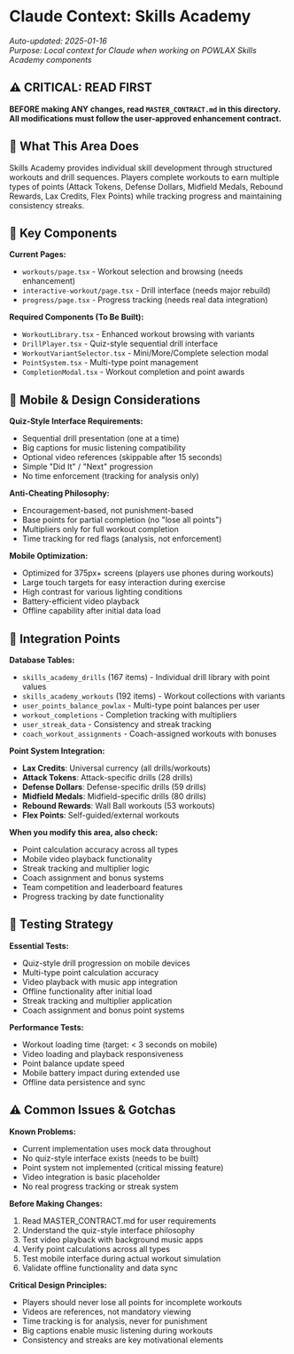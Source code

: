 # Claude Context: Skills Academy

*Auto-updated: 2025-01-16*  
*Purpose: Local context for Claude when working on POWLAX Skills Academy components*

## ⚠️ **CRITICAL: READ FIRST**
**BEFORE making ANY changes, read `MASTER_CONTRACT.md` in this directory.**
**All modifications must follow the user-approved enhancement contract.**

## 🎯 **What This Area Does**
Skills Academy provides individual skill development through structured workouts and drill sequences. Players complete workouts to earn multiple types of points (Attack Tokens, Defense Dollars, Midfield Medals, Rebound Rewards, Lax Credits, Flex Points) while tracking progress and maintaining consistency streaks.

## 🔧 **Key Components**

**Current Pages:**
- `workouts/page.tsx` - Workout selection and browsing (needs enhancement)
- `interactive-workout/page.tsx` - Drill interface (needs major rebuild)
- `progress/page.tsx` - Progress tracking (needs real data integration)

**Required Components (To Be Built):**
- `WorkoutLibrary.tsx` - Enhanced workout browsing with variants
- `DrillPlayer.tsx` - Quiz-style sequential drill interface
- `WorkoutVariantSelector.tsx` - Mini/More/Complete selection modal
- `PointSystem.tsx` - Multi-type point management
- `CompletionModal.tsx` - Workout completion and point awards

## 📱 **Mobile & Design Considerations**

**Quiz-Style Interface Requirements:**
- Sequential drill presentation (one at a time)
- Big captions for music listening compatibility
- Optional video references (skippable after 15 seconds)
- Simple "Did It" / "Next" progression
- No time enforcement (tracking for analysis only)

**Anti-Cheating Philosophy:**
- Encouragement-based, not punishment-based
- Base points for partial completion (no "lose all points")
- Multipliers only for full workout completion
- Time tracking for red flags (analysis, not enforcement)

**Mobile Optimization:**
- Optimized for 375px+ screens (players use phones during workouts)
- Large touch targets for easy interaction during exercise
- High contrast for various lighting conditions
- Battery-efficient video playback
- Offline capability after initial data load

## 🔗 **Integration Points**

**Database Tables:**
- `skills_academy_drills` (167 items) - Individual drill library with point values
- `skills_academy_workouts` (192 items) - Workout collections with variants
- `user_points_balance_powlax` - Multi-type point balances per user
- `workout_completions` - Completion tracking with multipliers
- `user_streak_data` - Consistency and streak tracking
- `coach_workout_assignments` - Coach-assigned workouts with bonuses

**Point System Integration:**
- **Lax Credits**: Universal currency (all drills/workouts)
- **Attack Tokens**: Attack-specific drills (28 drills)
- **Defense Dollars**: Defense-specific drills (59 drills)
- **Midfield Medals**: Midfield-specific drills (80 drills)
- **Rebound Rewards**: Wall Ball workouts (53 workouts)
- **Flex Points**: Self-guided/external workouts

**When you modify this area, also check:**
- Point calculation accuracy across all types
- Mobile video playback functionality
- Streak tracking and multiplier logic
- Coach assignment and bonus systems
- Team competition and leaderboard features
- Progress tracking by date functionality

## 🧪 **Testing Strategy**

**Essential Tests:**
- Quiz-style drill progression on mobile devices
- Multi-type point calculation accuracy
- Video playback with music app integration
- Offline functionality after initial load
- Streak tracking and multiplier application
- Coach assignment and bonus point systems

**Performance Tests:**
- Workout loading time (target: < 3 seconds on mobile)
- Video loading and playback responsiveness
- Point balance update speed
- Mobile battery impact during extended use
- Offline data persistence and sync

## ⚠️ **Common Issues & Gotchas**

**Known Problems:**
- Current implementation uses mock data throughout
- No quiz-style interface exists (needs to be built)
- Point system not implemented (critical missing feature)
- Video integration is basic placeholder
- No real progress tracking or streak system

**Before Making Changes:**
1. Read MASTER_CONTRACT.md for user requirements
2. Understand the quiz-style interface philosophy
3. Test video playback with background music apps
4. Verify point calculations across all types
5. Test mobile interface during actual workout simulation
6. Validate offline functionality and data sync

**Critical Design Principles:**
- Players should never lose all points for incomplete workouts
- Videos are references, not mandatory viewing
- Time tracking is for analysis, never for punishment
- Big captions enable music listening during workouts
- Consistency and streaks are key motivational elements

